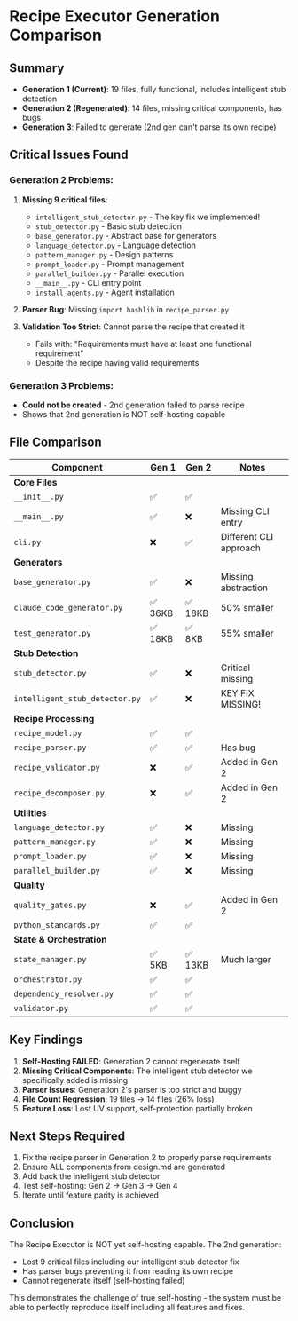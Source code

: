 # Recipe Executor Generation Comparison

## Summary

- **Generation 1 (Current)**: 19 files, fully functional, includes intelligent stub detection
- **Generation 2 (Regenerated)**: 14 files, missing critical components, has bugs
- **Generation 3**: Failed to generate (2nd gen can't parse its own recipe)

## Critical Issues Found

### Generation 2 Problems:
1. **Missing 9 critical files**:
   - `intelligent_stub_detector.py` - The key fix we implemented!
   - `stub_detector.py` - Basic stub detection
   - `base_generator.py` - Abstract base for generators
   - `language_detector.py` - Language detection
   - `pattern_manager.py` - Design patterns
   - `prompt_loader.py` - Prompt management
   - `parallel_builder.py` - Parallel execution
   - `__main__.py` - CLI entry point
   - `install_agents.py` - Agent installation

2. **Parser Bug**: Missing `import hashlib` in `recipe_parser.py`

3. **Validation Too Strict**: Cannot parse the recipe that created it
   - Fails with: "Requirements must have at least one functional requirement"
   - Despite the recipe having valid requirements

### Generation 3 Problems:
- **Could not be created** - 2nd generation failed to parse recipe
- Shows that 2nd generation is NOT self-hosting capable

## File Comparison

| Component | Gen 1 | Gen 2 | Notes |
|-----------|-------|-------|-------|
| **Core Files** |
| `__init__.py` | ✅ | ✅ | |
| `__main__.py` | ✅ | ❌ | Missing CLI entry |
| `cli.py` | ❌ | ✅ | Different CLI approach |
| **Generators** |
| `base_generator.py` | ✅ | ❌ | Missing abstraction |
| `claude_code_generator.py` | ✅ 36KB | ✅ 18KB | 50% smaller |
| `test_generator.py` | ✅ 18KB | ✅ 8KB | 55% smaller |
| **Stub Detection** |
| `stub_detector.py` | ✅ | ❌ | Critical missing |
| `intelligent_stub_detector.py` | ✅ | ❌ | KEY FIX MISSING! |
| **Recipe Processing** |
| `recipe_model.py` | ✅ | ✅ | |
| `recipe_parser.py` | ✅ | ✅ | Has bug |
| `recipe_validator.py` | ❌ | ✅ | Added in Gen 2 |
| `recipe_decomposer.py` | ❌ | ✅ | Added in Gen 2 |
| **Utilities** |
| `language_detector.py` | ✅ | ❌ | Missing |
| `pattern_manager.py` | ✅ | ❌ | Missing |
| `prompt_loader.py` | ✅ | ❌ | Missing |
| `parallel_builder.py` | ✅ | ❌ | Missing |
| **Quality** |
| `quality_gates.py` | ❌ | ✅ | Added in Gen 2 |
| `python_standards.py` | ✅ | ✅ | |
| **State & Orchestration** |
| `state_manager.py` | ✅ 5KB | ✅ 13KB | Much larger |
| `orchestrator.py` | ✅ | ✅ | |
| `dependency_resolver.py` | ✅ | ✅ | |
| `validator.py` | ✅ | ✅ | |

## Key Findings

1. **Self-Hosting FAILED**: Generation 2 cannot regenerate itself
2. **Missing Critical Components**: The intelligent stub detector we specifically added is missing
3. **Parser Issues**: Generation 2's parser is too strict and buggy
4. **File Count Regression**: 19 files → 14 files (26% loss)
5. **Feature Loss**: Lost UV support, self-protection partially broken

## Next Steps Required

1. Fix the recipe parser in Generation 2 to properly parse requirements
2. Ensure ALL components from design.md are generated
3. Add back the intelligent stub detector
4. Test self-hosting: Gen 2 → Gen 3 → Gen 4
5. Iterate until feature parity is achieved

## Conclusion

The Recipe Executor is NOT yet self-hosting capable. The 2nd generation:
- Lost 9 critical files including our intelligent stub detector fix
- Has parser bugs preventing it from reading its own recipe
- Cannot regenerate itself (self-hosting failed)

This demonstrates the challenge of true self-hosting - the system must be able to perfectly reproduce itself including all features and fixes.
